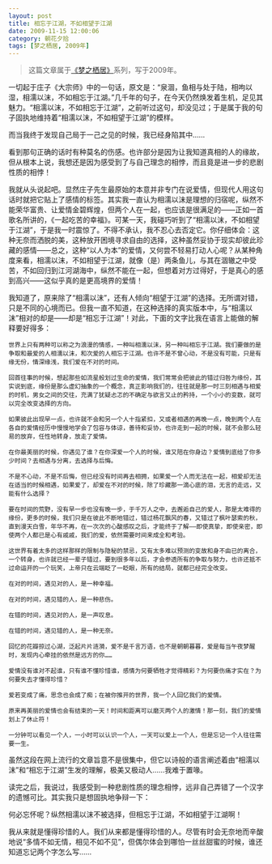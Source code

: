 ```yaml
---
layout: post
title: 相忘于江湖，不如相望于江湖
date: 2009-11-15 12:00:06
category: 朝花夕拾
tags: [梦之栖居, 2009年]
---
```


> 这篇文章属于[《梦之栖居》](/posts/where-the-dreams-reside/)系列，写于2009年。
	
<!--more-->

一切起于庄子《大宗师》中的一句话，原文是：“泉涸，鱼相与处于陆，相呴以湿，相濡以沫，不如相忘于江湖。”几千年的句子，在今天仍然焕发着生机，足见其魅力。“相濡以沫，不如相忘于江湖”，之前听过这句，却没见过；于是属于我的句子固执地维持着“相濡以沫，不如相望于江湖”的模样。

而当我终于发现自己局于一己之见的时候，我已经身陷其中……

看到那句正确的话时有种莫名的伤感。也许部分是因为让我知道真相的人的缘故，但从根本上说，我想还是因为感受到了与自己理念的相悖，而且竟是进一步的悲剧性质的相悖！

我就从头说起吧。显然庄子先生最原始的本意并非专门在说爱情，但现代人用这句话时就把它贴上了感情的标签。其实我一直认为相濡以沫是理想的归宿呢，纵然不能荣华富贵、让爱情金碧辉煌，但两个人在一起，也应该是很满足的——正如一首歌名所讲的，《一起吃苦的幸福》。可某一天，我碰巧听到了“相濡以沫，不如相望于江湖”，于是我一时震惊了。不得不承认，我不忍心去否定它。你仔细体会：这种无奈而洒脱的美，这种放开困境寻求自由的选择，这种虽然妥协于现实却彼此珍藏的感情——总之，这种“以人为本”的爱情，又何尝不轻易打动人心呢？从某种角度来看，相濡以沫，不如相望于江湖，就像（是）两条鱼儿，与其在涸辙之中受苦，不如回归到江河湖海中，纵然不能在一起，但想着对方过得好，于是真心的感到高兴——这似乎真的是更高境界的爱情！

我知道了，原来除了“相濡以沫”，还有人倾向“相望于江湖”的选择。无所谓对错，只是不同的心境而已。但我一直不知道，在这种选择的真实版本中，与“相濡以沫”相对的却是——却是“相忘于江湖”！对此，下面的文字比我在语言上能做的解释要好得多：

	世界上只有两种可以称之为浪漫的情感，一种叫相濡以沫，另一种叫相忘于江湖。我们要做的是争取和最爱的人相濡以沫，和次爱的人相忘于江湖。也许不是不曾心动，不是没有可能，只是有缘无份，情深缘浅，我们爱在不对的时间。

	回首往事的时候，想起那些如流星般划过生命的爱情，我们常常会把彼此的错过归咎为缘份，其实说到底，缘份是那么虚幻抽象的一个概念，真正影响我们的，往往就是那一时三刻相遇与相爱的时机，男女之间的交往，充满了犹疑忐忑的不确定与欲言又止的矜持，一个小小的变数，就可以完全改变选择的方向。  

	如果彼此出现早一点，也许就不会和另一个人十指紧扣，又或者相遇的再晚一点，晚到两个人在各自的爱情经历中慢慢地学会了包容与体谅，善待和妥协，也许走到一起的时候，就不会那么轻易的放弃，任性地转身，放走了爱情。            

	在你最美丽的时候，你遇见了谁？在你深爱一个人的时候，谁又陪在你身边？爱情到底给了你多少时间？去相遇与分离，去选择与后悔。

	不是不心动，不是不后悔，但已经没有时间再去相拥，如果爱一个人而无法在一起，相爱却无法在适当的时候相遇，如果爱了，却爱在不对的时候，除了珍藏那一滴心底的泪，无言的走远，又能有什么选择？

	要在时间的荒野，没有早一步也没有晚一步，于千万人之中，去邂逅自己的爱人，那是太难得的缘份，更多的时候，我们只是在彼此不断地错过，错过杨花飘风的春，又错过了枫叶瑟索的秋，直到漫天白雪，年华不再，在一次次的心酸感叹之后，才能终于了解——即使真挚，即使亲密，即使两个人都已是心有戚戚，我们的爱，依然需要时间来成全和考验。

	这世界有着太多的这样那样的限制与隐秘的禁忌，又有太多难以预测的变故和身不由已的离合，一个转身，也许就已经一辈子错过，要到很多年以后，才会参透所有的争取与努力，也许还抵不过命运开的一个玩笑，上帝只在云端眨了一眨眼，所有的结局，就都已经完全改变。

	在对的时间，遇见对的人，是一种幸福。

	在对的时间，遇见错的人，是一种悲伤。

	在错的时间，遇见对的人，是一声叹息。

	在错的时间，遇见错的人，是一种无奈。

	回忆的花瓣掠过心湖，泛起片片涟漪，爱不是千言万语，也不是朝朝暮暮，爱是每当午夜梦醒时，发现内心牵挂的依然是远方的你……

	爱情没有谁对不起谁，只有谁不懂珍惜谁，感情为何要牺牲才觉得精彩？为何要伤痛才实在？为何要失去才懂得珍惜？

	爱若变成了痛，思念也会成了痴；在被你推开的世界，我一个人回忆我们的爱情。

	原来再美丽的爱情也会有结束的一天！时间和距离可以磨灭两个人的激情！那一刻，我们的爱情划上了休止符！

	一分钟可以看见一个人，一小时可以认识一个人，一天可以爱上一个人，但是忘记一个人往往需要一生。

虽然这段在网上流行的文章旨意不是很集中，但它以诗般的语言阐述着由“相濡以沫”和“相忘于江湖”生发的理解，极美又极动人……我难于置喙。

读完之后，我说过，我感受到一种悲剧性质的理念相悖，远非自己弄错了一个汉字的遗憾可比。其实我只是想固执地争辩一下：

何必忘怀呢？纵然相濡以沫不被选择，但相忘于江湖，不如相望于江湖啊！

我从来就是懂得珍惜的人。我们从来都是懂得珍惜的人。尽管有时会无奈地而辛酸地说“多情不如无情，相见不如不见”，但偶尔体会到哪怕一丝丝甜蜜的时候，谁还知道忘记两个字怎么写……